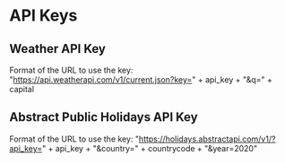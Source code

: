 # API Keys
## Weather API Key
Format of the URL to use the key: "https://api.weatherapi.com/v1/current.json?key=" + api_key + "&q=" + capital

## Abstract Public Holidays API Key
Format of the URL to use the key: "https://holidays.abstractapi.com/v1/?api_key=" + api_key + "&country=" + countrycode + "&year=2020"